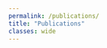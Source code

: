 ```yaml
---
permalink: /publications/
title: "Publications"
classes: wide
---
```


<script src="https://bibbase.org/show?bib=https%3A%2F%2Fannathomasphd.com%2Fassets%2Fpublications.bib&jsonp=1&owner=Thomas&nocache=1"></script>
